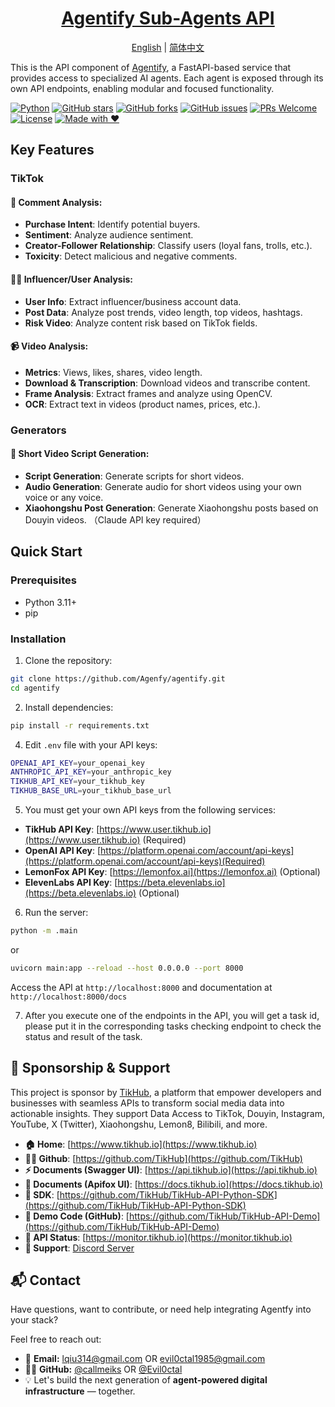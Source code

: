 <div align="center">
<h1><a href="https://github.com/Agentfy-io/Agentfy">Agentify Sub-Agents API</a></h1>
<a href="https://github.com/callmeiks/Agentfy_API/blob/main/README.md">English</a> | <a href="https://github.com/callmeiks/Agentfy_API/blob/main/README_zh.md">简体中文</a>
</div>

This is the API component of [Agentify](https://github.com/Agentfy-io/Agentfy), a FastAPI-based service that provides access to specialized AI agents. Each agent is exposed through its own API endpoints, enabling modular and focused functionality.

[![Python](https://img.shields.io/badge/python-3.11+-yellow)](https://www.python.org/)
[![GitHub stars](https://img.shields.io/github/stars/callmeiks/Agentfy_API.svg?style=social&label=Stars)](https://github.com/callmeiks/Agentfy_API)
[![GitHub forks](https://img.shields.io/github/forks/callmeiks/Agentfy_API.svg?style=social&label=Forks)](https://github.com/callmeiks/Agentfy_API)
[![GitHub issues](https://img.shields.io/github/issues/callmeiks/Agentfy_API.svg)](https://github.com/callmeiks/Agentfy_API/issues)
[![PRs Welcome](https://img.shields.io/badge/PRs-welcome-brightgreen.svg)](https://github.com/callmeiks/Agentfy_API/pulls)
[![License](https://img.shields.io/badge/License-Apache_2.0-blue.svg)](https://github.com/callmeiks/Agentfy_API/blob/main/LICENSE)
[![Made with ❤️](https://img.shields.io/badge/made%20with-%E2%9D%A4%EF%B8%8F-red)](https://github.com/callmeiks)

## Key Features

### TikTok

#### 📝 Comment Analysis:
- **Purchase Intent**: Identify potential buyers.
- **Sentiment**: Analyze audience sentiment.
- **Creator-Follower Relationship**: Classify users (loyal fans, trolls, etc.).
- **Toxicity**: Detect malicious and negative comments.

#### 🕵️‍♂️ Influencer/User Analysis:
- **User Info**: Extract influencer/business account data.
- **Post Data**: Analyze post trends, video length, top videos, hashtags.
- **Risk Video**: Analyze content risk based on TikTok fields.

#### 📹 Video Analysis:
- **Metrics**: Views, likes, shares, video length.
- **Download & Transcription**: Download videos and transcribe content.
- **Frame Analysis**: Extract frames and analyze using OpenCV.
- **OCR**: Extract text in videos (product names, prices, etc.).

### Generators

#### 🎥 Short Video Script Generation:
- **Script Generation**: Generate scripts for short videos.
- **Audio Generation**: Generate audio for short videos using your own voice or any voice.
- **Xiaohongshu Post Generation**: Generate Xiaohongshu posts based on Douyin videos. （Claude API key required）


## Quick Start

### Prerequisites

- Python 3.11+
- pip

### Installation

1. Clone the repository:
```bash
git clone https://github.com/Agenfy/agentify.git
cd agentify
```

2. Install dependencies:
```bash
pip install -r requirements.txt
```

4. Edit `.env` file with your API keys:
```bash
OPENAI_API_KEY=your_openai_key
ANTHROPIC_API_KEY=your_anthropic_key
TIKHUB_API_KEY=your_tikhub_key
TIKHUB_BASE_URL=your_tikhub_base_url
```

5. You must get your own API keys from the following services:
- **TikHub API Key**: [https://www.user.tikhub.io](https://www.user.tikhub.io) (Required)
- **OpenAI API Key**: [https://platform.openai.com/account/api-keys](https://platform.openai.com/account/api-keys)(Required)
- **LemonFox API Key**: [https://lemonfox.ai](https://lemonfox.ai) (Optional)
- **ElevenLabs API Key**: [https://beta.elevenlabs.io](https://beta.elevenlabs.io) (Optional)

6. Run the server:
```bash
python -m .main
```
or
```bash
uvicorn main:app --reload --host 0.0.0.0 --port 8000
```

Access the API at `http://localhost:8000` and documentation at `http://localhost:8000/docs`

7. After you execute one of the endpoints in the API, you will get a task id, please put it in the corresponding tasks checking endpoint to check the status and result of the task.

## 🙏 Sponsorship & Support
This project is sponsor by [TikHub](https://tikhub.io), a platform that empower developers and businesses with seamless APIs to transform social media data into actionable insights.
They support Data Access to TikTok, Douyin, Instagram, YouTube, X (Twitter), Xiaohongshu, Lemon8, Bilibili, and more.

- **🏠 Home**: [https://www.tikhub.io](https://www.tikhub.io)
- **👨‍💻 Github**: [https://github.com/TikHub](https://github.com/TikHub)
- **⚡ Documents (Swagger UI)**: [https://api.tikhub.io](https://api.tikhub.io)
- **🦊 Documents (Apifox UI)**: [https://docs.tikhub.io](https://docs.tikhub.io)
- **🍱 SDK**: [https://github.com/TikHub/TikHub-API-Python-SDK](https://github.com/TikHub/TikHub-API-Python-SDK)
- **🐙 Demo Code (GitHub)**: [https://github.com/TikHub/TikHub-API-Demo](https://github.com/TikHub/TikHub-API-Demo)
- **📶 API Status**: [https://monitor.tikhub.io](https://monitor.tikhub.io)
- **📧 Support**: [Discord Server](https://discord.gg/aMEAS8Xsvz)


## 📬 Contact

Have questions, want to contribute, or need help integrating Agentfy into your stack?

Feel free to reach out:

- 📧 **Email:** [lqiu314@gmail.com](mailto:lqiu314@gmail.com) OR [evil0ctal1985@gmail.com](mailto:evil0ctal1985@gmail.com) 
- 🧑‍💻 **GitHub:** [@callmeiks](https://github.com/callmeiks) OR [@Evil0ctal](https://github.com/Evil0ctal)
- 💡 Let's build the next generation of **agent-powered digital infrastructure** — together.
